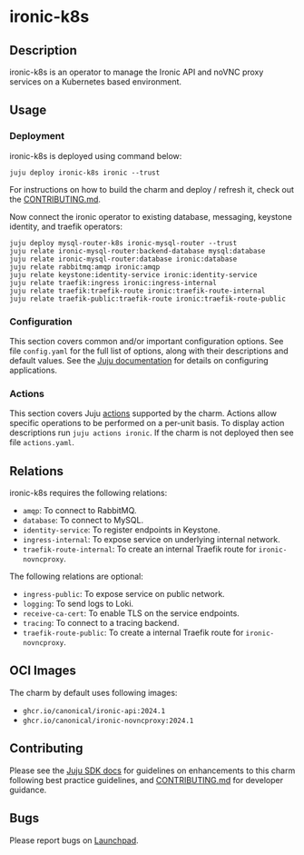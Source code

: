 # ironic-k8s

## Description

ironic-k8s is an operator to manage the Ironic API and noVNC proxy
services on a Kubernetes based environment.

## Usage

### Deployment

ironic-k8s is deployed using command below:

    juju deploy ironic-k8s ironic --trust

For instructions on how to build the charm and deploy / refresh it, check out
the [CONTRIBUTING.md][contributors-guide].

Now connect the ironic operator to existing database, messaging,
keystone identity, and traefik operators:

    juju deploy mysql-router-k8s ironic-mysql-router --trust
    juju relate ironic-mysql-router:backend-database mysql:database
    juju relate ironic-mysql-router:database ironic:database
    juju relate rabbitmq:amqp ironic:amqp
    juju relate keystone:identity-service ironic:identity-service
    juju relate traefik:ingress ironic:ingress-internal
    juju relate traefik:traefik-route ironic:traefik-route-internal
    juju relate traefik-public:traefik-route ironic:traefik-route-public

### Configuration

This section covers common and/or important configuration options. See file
`config.yaml` for the full list of options, along with their descriptions and
default values. See the [Juju documentation][juju-docs-config-apps] for details
on configuring applications.

### Actions

This section covers Juju [actions][juju-docs-actions] supported by the charm.
Actions allow specific operations to be performed on a per-unit basis. To
display action descriptions run `juju actions ironic`. If the charm is not
deployed then see file `actions.yaml`.

## Relations

ironic-k8s requires the following relations:

- `amqp`: To connect to RabbitMQ.
- `database`: To connect to MySQL.
- `identity-service`: To register endpoints in Keystone.
- `ingress-internal`: To expose service on underlying internal network.
- `traefik-route-internal`: To create an internal Traefik route for `ironic-novncproxy`.

The following relations are optional:

- `ingress-public`: To expose service on public network.
- `logging`: To send logs to Loki.
- `receive-ca-cert`: To enable TLS on the service endpoints.
- `tracing`: To connect to a tracing backend.
- `traefik-route-public`: To create a internal Traefik route for `ironic-novncproxy`.

## OCI Images

The charm by default uses following images:

- `ghcr.io/canonical/ironic-api:2024.1`
- `ghcr.io/canonical/ironic-novncproxy:2024.1`

## Contributing

Please see the [Juju SDK docs](https://juju.is/docs/sdk) for guidelines
on enhancements to this charm following best practice guidelines, and
[CONTRIBUTING.md][contributors-guide] for developer guidance.

## Bugs

Please report bugs on [Launchpad][lp-bugs-charm-ironic-k8s].

<!-- LINKS -->

[contributors-guide]: https://opendev.org/openstack/sunbeam-charms/src/branch/main/charms/ironic-k8s/CONTRIBUTING.md
[juju-docs-actions]: https://jaas.ai/docs/actions
[juju-docs-config-apps]: https://documentation.ubuntu.com/juju/3.6/reference/configuration/#application-configuration
[lp-bugs-charm-ironic-k8s]: https://bugs.launchpad.net/sunbeam-charms/+filebug
